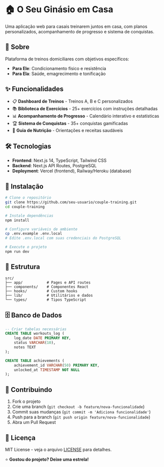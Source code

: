 # 🏠 O Seu Ginásio em Casa

Uma aplicação web para casais treinarem juntos em casa, com planos personalizados, acompanhamento de progresso e sistema de conquistas.

## 🎯 Sobre

Plataforma de treinos domiciliares com objetivos específicos:
- **Para Ele**: Condicionamento físico e resistência
- **Para Ela**: Saúde, emagrecimento e tonificação

## ✨ Funcionalidades

- 📋 **Dashboard de Treinos** - Treinos A, B e C personalizados
- 📚 **Biblioteca de Exercícios** - 25+ exercícios com instruções detalhadas
- 📊 **Acompanhamento de Progresso** - Calendário interativo e estatísticas
- 🏆 **Sistema de Conquistas** - 35+ conquistas gamificadas
- 🥗 **Guia de Nutrição** - Orientações e receitas saudáveis

## 🛠️ Tecnologias

- **Frontend**: Next.js 14, TypeScript, Tailwind CSS
- **Backend**: Next.js API Routes, PostgreSQL
- **Deployment**: Vercel (frontend), Railway/Heroku (database)

## 🚀 Instalação

```bash
# Clone o repositório
git clone https://github.com/seu-usuario/couple-training.git
cd couple-training

# Instale dependências
npm install

# Configure variáveis de ambiente
cp .env.example .env.local
# Edite .env.local com suas credenciais do PostgreSQL

# Execute o projeto
npm run dev
```

## 📁 Estrutura

```
src/
├── app/           # Pages e API routes
├── components/    # Componentes React
├── hooks/         # Custom hooks
├── lib/           # Utilitários e dados
└── types/         # Tipos TypeScript
```

## 🗄️ Banco de Dados

```sql
-- Criar tabelas necessárias
CREATE TABLE workouts_log (
    log_date DATE PRIMARY KEY,
    status VARCHAR(10),
    notes TEXT
);

CREATE TABLE achievements (
    achievement_id VARCHAR(50) PRIMARY KEY,
    unlocked_at TIMESTAMP NOT NULL
);
```

## 🤝 Contribuindo

1. Fork o projeto
2. Crie uma branch (`git checkout -b feature/nova-funcionalidade`)
3. Commit suas mudanças (`git commit -m 'Adiciona funcionalidade'`)
4. Push para a branch (`git push origin feature/nova-funcionalidade`)
5. Abra um Pull Request

## 📝 Licença

MIT License - veja o arquivo [LICENSE](LICENSE) para detalhes.

⭐ **Gostou do projeto? Deixe uma estrela!**
